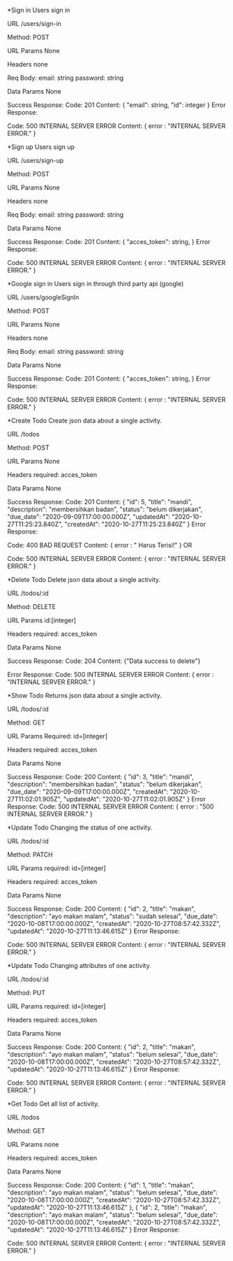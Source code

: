 *Sign in
Users sign in

URL
/users/sign-in

Method:
POST

URL Params
None

Headers
none

Req Body:
email: string
password: string

Data Params
None

Success Response:
Code: 201
Content: {
    "email": string,
    "id": integer
}
Error Response:

Code: 500 INTERNAL SERVER ERROR
Content: { error : "INTERNAL SERVER ERROR." }

*Sign up
Users sign up

URL
/users/sign-up

Method:
POST

URL Params
None

Headers
none

Req Body:
email: string
password: string

Data Params
None

Success Response:
Code: 201
Content: {
    "acces_token": string,
}
Error Response:

Code: 500 INTERNAL SERVER ERROR
Content: { error : "INTERNAL SERVER ERROR." }

*Google sign in
Users sign in through third party api (google)

URL
/users/googleSignIn

Method:
POST

URL Params
None

Headers
none

Req Body:
email: string
password: string

Data Params
None

Success Response:
Code: 201
Content: {
    "acces_token": string,
}
Error Response:

Code: 500 INTERNAL SERVER ERROR
Content: { error : "INTERNAL SERVER ERROR." }


*Create Todo
Create json data about a single activity.

URL
/todos

Method:
POST

URL Params
None

Headers
required:
acces_token

Data Params
None

Success Response:
Code: 201
Content: {
    "id": 5,
    "title": "mandi",
    "description": "membersihkan badan",
    "status": "belum dikerjakan",
    "due_date": "2020-09-09T17:00:00.000Z",
    "updatedAt": "2020-10-27T11:25:23.840Z",
    "createdAt": "2020-10-27T11:25:23.840Z"
}
Error Response:

Code: 400 BAD REQUEST
Content: { error : "<field> Harus Terisi!" }
OR

Code: 500 INTERNAL SERVER ERROR
Content: { error : "INTERNAL SERVER ERROR." }

*Delete Todo
Delete json data about a single activity.

URL
/todos/:id

Method:
DELETE

URL Params
id:[integer]

Headers
required:
acces_token

Data Params
None

Success Response:
Code: 204
Content: {"Data success to delete"}

Error Response:
Code: 500 INTERNAL SERVER ERROR
Content: { error : "INTERNAL SERVER ERROR." }

*Show Todo
Returns json data about a single activity.

URL
/todos/:id

Method:
GET

URL Params
Required:
id=[integer]

Headers
required:
acces_token

Data Params
None

Success Response:
Code: 200
Content: {
    "id": 3,
    "title": "mandi",
    "description": "membersihkan badan",
    "status": "belum dikerjakan",
    "due_date": "2020-09-09T17:00:00.000Z",
    "createdAt": "2020-10-27T11:02:01.905Z",
    "updatedAt": "2020-10-27T11:02:01.905Z"
}
Error Response:
Code: 500 INTERNAL SERVER ERROR
Content: { error : "500 INTERNAL SERVER ERROR." }

*Update Todo
Changing the status of one activity.

URL
/todos/:id

Method:
PATCH

URL Params
required:
id=[integer]

Headers
required:
acces_token

Data Params
None

Success Response:
Code: 200
Content:  {
            "id": 2,
            "title": "makan",
            "description": "ayo makan malam",
            "status": "sudah selesai",
            "due_date": "2020-10-08T17:00:00.000Z",
            "createdAt": "2020-10-27T08:57:42.332Z",
            "updatedAt": "2020-10-27T11:13:46.615Z"
        }
Error Response:

Code: 500 INTERNAL SERVER ERROR
Content: { error : "INTERNAL SERVER ERROR." }

*Update Todo
Changing attributes of one activity.

URL
/todos/:id

Method:
PUT

URL Params
required:
id=[integer]

Headers
required:
acces_token

Data Params
None

Success Response:
Code: 200
Content:  {
            "id": 2,
            "title": "makan",
            "description": "ayo makan malam",
            "status": "belum selesai",
            "due_date": "2020-10-08T17:00:00.000Z",
            "createdAt": "2020-10-27T08:57:42.332Z",
            "updatedAt": "2020-10-27T11:13:46.615Z"
        }
Error Response:

Code: 500 INTERNAL SERVER ERROR
Content: { error : "INTERNAL SERVER ERROR." }

*Get Todo
Get all list of activity.

URL
/todos

Method:
GET

URL Params
none

Headers
required:
acces_token

Data Params
None

Success Response:
Code: 200
Content: 
        {
            "id": 1,
            "title": "makan",
            "description": "ayo makan malam",
            "status": "belum selesai",
            "due_date": "2020-10-08T17:00:00.000Z",
            "createdAt": "2020-10-27T08:57:42.332Z",
            "updatedAt": "2020-10-27T11:13:46.615Z"
        }, 
        {
            "id": 2,
            "title": "makan",
            "description": "ayo makan malam",
            "status": "belum selesai",
            "due_date": "2020-10-08T17:00:00.000Z",
            "createdAt": "2020-10-27T08:57:42.332Z",
            "updatedAt": "2020-10-27T11:13:46.615Z"
        }
Error Response:

Code: 500 INTERNAL SERVER ERROR
Content: { error : "INTERNAL SERVER ERROR." }

